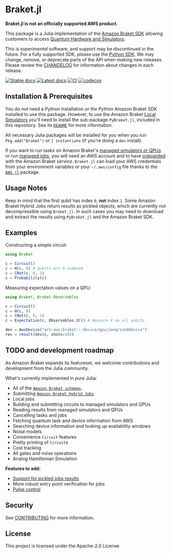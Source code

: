 # Braket.jl

**Braket.jl is not an officially supported AWS product.**

This package is a Julia implementation of the [Amazon Braket SDK](https://github.com/aws/amazon-braket-sdk-python) allowing customers to access [Quantum Hardware and Simulators](https://aws.amazon.com/braket/quantum-computers/). 

This is *experimental* software, and support may be discontinued in the future. For a fully supported SDK, please use
the [Python SDK](https://github.com/aws/amazon-braket-sdk-python). We may change, remove, or deprecate parts of the API when making new releases.
Please review the [CHANGELOG](CHANGELOG.md) for information about changes in each release. 

[![Stable docs](https://img.shields.io/badge/docs-stable-blue.svg)](https://amazon-braket.github.io/Braket.jl/stable)
[![Latest docs](https://img.shields.io/badge/docs-dev-blue.svg)](https://amazon-braket.github.io/Braket.jl/dev)
[![CI](https://github.com/amazon-braket/braket.jl/actions/workflows/CI.yml/badge.svg)](https://github.com/amazon-braket/braket.jl/actions/workflows/CI.yml)
[![codecov](https://codecov.io/gh/amazon-braket/braket.jl/branch/main/graph/badge.svg?token=QC9P7HQY4V)](https://codecov.io/gh/amazon-braket/braket.jl)

## Installation & Prerequisites

You do *not* need a Python installation or the Python Amazon Braket SDK installed to use this package.
However, to use the Amazon Braket [Local Simulators](https://docs.aws.amazon.com/braket/latest/developerguide/braket-send-to-local-simulator.html)
you'll need to install the sub-package `PyBraket.jl`,
included in this repository. See its [`README`](PyBraket/README.md) for more information.
 
All necessary Julia packages will be installed for you when you run `Pkg.add("Braket")`
or `] instantiate` (if you're doing a `dev` install).

If you want to run tasks on Amazon Braket's [managed simulators or QPUs](https://docs.aws.amazon.com/braket/latest/developerguide/braket-devices.html) or run
[managed jobs](https://docs.aws.amazon.com/braket/latest/developerguide/braket-jobs-works.html),
you will need an AWS account and to have [onboarded](https://docs.aws.amazon.com/braket/latest/developerguide/braket-enable-overview.html) with the Amazon Braket service.
`Braket.jl` can load your AWS credentials from your environment variables or your `~/.aws/config` file thanks to the [`AWS.jl`](https://github.com/JuliaCloud/AWS.jl) package.

## Usage Notes

Keep in mind that the first qubit has index `0`, **not** index `1`.
Some Amazon Braket Hybrid Jobs return results as pickled objects, which are currently not decompressible using `Braket.jl`.
In such cases you may need to download and extract the results using `PyBraket.jl` and the Amazon Braket SDK.

## Examples

Constructing a simple circuit:

```julia
using Braket

c = Circuit()
c = H(c, 0) # qubits are 0-indexed
c = CNot(c, 0, 1)
c = Probability(c)
```

Measuring expectation values on a QPU:

```julia
using Braket, Braket.Observables

c = Circuit()
c = H(c, 0)
c = CNot(c, 0, 1)
c = Expectation(c, Observables.X()) # measure X on all qubits

dev = AwsDevice("arn:aws:braket:::device/qpu/ionq/ionQdevice")
res = result(dev(c, shots=10))
```

## TODO and development roadmap

As Amazon Braket expands its featureset, we welcome contributions and development from the Julia community.  

What's currently implemented in *pure* Julia:

- All of the [`Amazon Braket schemas`](https://github.com/aws/amazon-braket-schemas-python).
- Submitting [`Amazon Braket Hybrid Jobs`](https://docs.aws.amazon.com/braket/latest/developerguide/braket-jobs.html)
- Local jobs
- Building and submitting circuits to managed simulators and QPUs
- Reading results from managed simulators and QPUs
- Cancelling tasks and jobs
- Fetching quantum task and device information from AWS
- Searching device information and looking up availability windows
- Noise models
- Convenience `Circuit` features
- Pretty printing of `Circuit`s
- Cost tracking
- All gates and noise operations
- Analog Hamiltonian Simulation

**Features to add:**

- [Support for pickled jobs results](https://github.com/amazon-braket/Braket.jl/issues/18)
- More robust entry point verification for jobs
- [Pulse control](https://github.com/amazon-braket/Braket.jl/issues/15)

## Security

See [CONTRIBUTING](CONTRIBUTING.md#security-issue-notifications) for more information.

## License

This project is licensed under the Apache-2.0 License.
